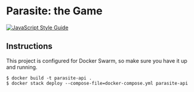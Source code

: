 # Parasite: the Game
[![JavaScript Style Guide](https://cdn.rawgit.com/standard/standard/master/badge.svg)](https://github.com/standard/standard)

## Instructions
This project is configured for Docker Swarm, so make sure you have it up and running.

```console
$ docker build -t parasite-api .
$ docker stack deploy --compose-file=docker-compose.yml parasite-api
```
